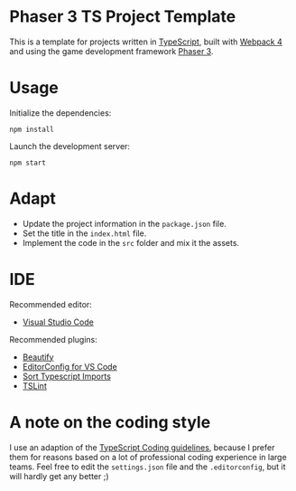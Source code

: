 # Phaser 3 TS Project Template

This is a template for projects written in [TypeScript](https://www.typescriptlang.org/), built with [Webpack 4](https://webpack.js.org/) and using the game development framework [Phaser 3](http://phaser.io/).

# Usage

Initialize the dependencies:

```
npm install
```

Launch the development server:
 
```
npm start
```

# Adapt

* Update the project information in the `package.json` file.
* Set the title in the `index.html` file.
* Implement the code in the `src` folder and mix it the assets.

# IDE

Recommended editor: 
* [Visual Studio Code](https://code.visualstudio.com/)

Recommended plugins: 
* [Beautify](https://marketplace.visualstudio.com/items?itemName=HookyQR.beautify)
* [EditorConfig for VS Code](https://marketplace.visualstudio.com/items?itemName=EditorConfig.EditorConfig)
* [Sort Typescript Imports](https://marketplace.visualstudio.com/items?itemName=miclo.sort-typescript-imports)
* [TSLint](https://marketplace.visualstudio.com/items?itemName=eg2.tslint)

# A note on the coding style

I use an adaption of the [TypeScript Coding guidelines](https://github.com/Microsoft/TypeScript/wiki/Coding-guidelines), because I prefer them for reasons based on a lot of professional coding experience in large teams. Feel free to edit the `settings.json` file and the `.editorconfig`, but it will hardly get any better ;)


